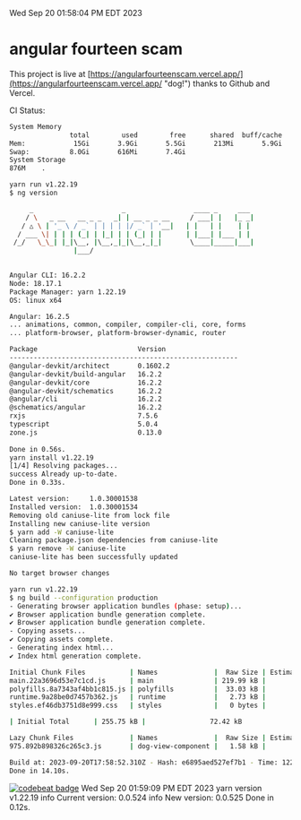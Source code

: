 Wed Sep 20 01:58:04 PM EDT 2023

# angular fourteen scam


This project is live at [https://angularfourteenscam.vercel.app/](https://angularfourteenscam.vercel.app/ "dog!") thanks to Github and Vercel.

CI Status: 

```bash
System Memory
               total        used        free      shared  buff/cache   available
Mem:            15Gi       3.9Gi       5.5Gi       213Mi       5.9Gi        10Gi
Swap:          8.0Gi       616Mi       7.4Gi
System Storage
876M	.
```
```bash
yarn run v1.22.19
$ ng version

     _                      _                 ____ _     ___
    / \   _ __   __ _ _   _| | __ _ _ __     / ___| |   |_ _|
   / △ \ | '_ \ / _` | | | | |/ _` | '__|   | |   | |    | |
  / ___ \| | | | (_| | |_| | | (_| | |      | |___| |___ | |
 /_/   \_\_| |_|\__, |\__,_|_|\__,_|_|       \____|_____|___|
                |___/
    

Angular CLI: 16.2.2
Node: 18.17.1
Package Manager: yarn 1.22.19
OS: linux x64

Angular: 16.2.5
... animations, common, compiler, compiler-cli, core, forms
... platform-browser, platform-browser-dynamic, router

Package                         Version
---------------------------------------------------------
@angular-devkit/architect       0.1602.2
@angular-devkit/build-angular   16.2.2
@angular-devkit/core            16.2.2
@angular-devkit/schematics      16.2.2
@angular/cli                    16.2.2
@schematics/angular             16.2.2
rxjs                            7.5.6
typescript                      5.0.4
zone.js                         0.13.0
    
Done in 0.56s.
yarn install v1.22.19
[1/4] Resolving packages...
success Already up-to-date.
Done in 0.33s.
```
```bash
Latest version:     1.0.30001538
Installed version:  1.0.30001534
Removing old caniuse-lite from lock file
Installing new caniuse-lite version
$ yarn add -W caniuse-lite
Cleaning package.json dependencies from caniuse-lite
$ yarn remove -W caniuse-lite
caniuse-lite has been successfully updated

No target browser changes
```
```bash
yarn run v1.22.19
$ ng build --configuration production
- Generating browser application bundles (phase: setup)...
✔ Browser application bundle generation complete.
✔ Browser application bundle generation complete.
- Copying assets...
✔ Copying assets complete.
- Generating index html...
✔ Index html generation complete.

Initial Chunk Files           | Names              |  Raw Size | Estimated Transfer Size
main.22a3696d53e7c1cd.js      | main               | 219.99 kB |                60.48 kB
polyfills.8a7343af4bb1c815.js | polyfills          |  33.03 kB |                10.66 kB
runtime.9a28be0d7457b362.js   | runtime            |   2.73 kB |                 1.28 kB
styles.ef46db3751d8e999.css   | styles             |   0 bytes |                       -

| Initial Total      | 255.75 kB |                72.42 kB

Lazy Chunk Files              | Names              |  Raw Size | Estimated Transfer Size
975.892b898326c265c3.js       | dog-view-component |   1.58 kB |               792 bytes

Build at: 2023-09-20T17:58:52.310Z - Hash: e6895aed527ef7b1 - Time: 12215ms
Done in 14.10s.
```
[![codebeat badge](https://codebeat.co/badges/8cb3c84a-d002-4f78-98dd-3540260c751a)](https://codebeat.co/projects/github-com-kfedora-angularfourteenscam-master)
Wed Sep 20 01:59:09 PM EDT 2023
yarn version v1.22.19
info Current version: 0.0.524
info New version: 0.0.525
Done in 0.12s.
